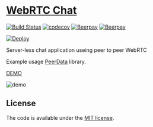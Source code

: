 # [WebRTC Chat](http://rafallorenz.com/webrtc-chat)
[![Build Status](https://travis-ci.org/vardius/webrtc-chat.svg?branch=master)](https://travis-ci.org/vardius/webrtc-chat)
[![codecov](https://codecov.io/gh/vardius/webrtc-chat/branch/master/graph/badge.svg)](https://codecov.io/gh/vardius/webrtc-chat)
[![Beerpay](https://beerpay.io/vardius/webrtc-chat/badge.svg?style=beer-square)](https://beerpay.io/vardius/webrtc-chat)  [![Beerpay](https://beerpay.io/vardius/webrtc-chat/make-wish.svg?style=flat-square)](https://beerpay.io/vardius/webrtc-chat?focus=wish)

[![Deploy](https://www.herokucdn.com/deploy/button.svg)](https://heroku.com/deploy)

Server-less chat application useing peer to peer WebRTC

Example usage [PeerData](https://github.com/Vardius/peer-data) library.

[DEMO](https://vardius-webrtc-chat.herokuapp.com/)

![demo](../master/.github/demo.png)

## License

The code is available under the [MIT license](LICENSE.txt).
